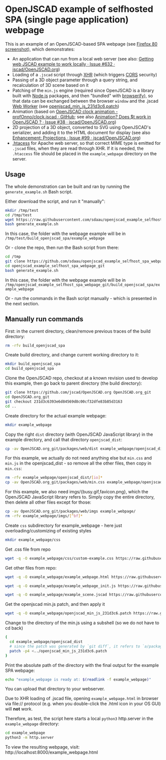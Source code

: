 # OpenJSCAD example of selfhosted SPA (single page application) webpage

This is an example of an OpenJSCAD-based SPA webpage (see [Firefox 80 screenshot](https://github.com/sdaau/openjscad_example_selfhost_spa_webpage/blob/master/_files/spa_screenshot.png)), which demonstrates:

* An application that can run from a local web server (see also: [Getting web JSCAD example to work locally · Issue #632 · jscad/OpenJSCAD.org](https://github.com/jscad/OpenJSCAD.org/issues/632))
* Loading of a `.jscad` script through [XHR](https://en.wikipedia.org/wiki/XMLHttpRequest) (which triggers [CORS](https://en.wikipedia.org/wiki/Cross-origin_resource_sharing) security)
* Passing of a 3D object parameter through a query string, and recalculation of 3D scene based on it
* Patching of the `min.js` engine (required since OpenJSCAD is a library built with [Node.js](https://en.wikipedia.org/wiki/Node.js) packages, and then "bundled" with [browserify](http://browserify.org/)), so that data can be exchanged between the browser `window` and the .jscad [Web Worker](https://developer.mozilla.org/en-US/docs/Web/API/Web_Workers_API/Using_web_workers) (see [openjscad_min_js_231d3c6.patch](https://github.com/sdaau/openjscad_example_selfhost_spa_webpage/blob/master/_files/openjscad_min_js_231d3c6.patch))
* Animation (based on [OpenJSCAD clock animation - profOnno/clock.jscad · GitHub](https://gist.github.com/profOnno/43871c166115540ee8b843a0f769f534); see also [Animation? Does $t work in OpenJSCAD ? · Issue #38 · jscad/OpenJSCAD.org](https://github.com/jscad/OpenJSCAD.org/issues/38))
* 2D projection of a 3D object, converted to SVG using OpenJSCAD's serializer, and adding it to the HTML document for display (see also [Enhancement: Projections · Issue #99 · jscad/OpenJSCAD.org](https://github.com/jscad/OpenJSCAD.org/issues/99))
* [.htacess](https://github.com/sdaau/openjscad_example_selfhost_spa_webpage/blob/master/_files/.htaccess) for Apache web server, so that correct MIME type is emitted for `.jscad` files, when they are read through XHR. If it is needed, the `.htaccess` file should be placed in the `example_webpage` directory on the server.

## Usage

The whole demonstration can be built and ran by running the `generate_example.sh` Bash script.

Either download the script, and run it "manually":

```bash
mkdir /tmp/test
cd /tmp/test
wget https://raw.githubusercontent.com/sdaau/openjscad_example_selfhost_spa_webpage/master/generate_example.sh
bash generate_example.sh
```

In this case, the folder with the webpage example will be in `/tmp/test/build_openjscad_spa/example_webpage`

Or - clone the repo, then run the Bash script from there:

```bash
cd /tmp
git clone https://github.com/sdaau/openjscad_example_selfhost_spa_webpage.git openjscad_example_selfhost_spa_webpage_git
cd openjscad_example_selfhost_spa_webpage_git
bash generate_example.sh
```

In this case, the folder with the webpage example will be in `/tmp/openjscad_example_selfhost_spa_webpage_git/build_openjscad_spa/example_webpage`

Or - run the commands in the Bash script manually - which is presented in the next section.


## Manually run commands

First: in the current directory, clean/remove previous traces of the build directory:

```bash
rm -rfv build_openjscad_spa
```

Create build directory, and change current working directory to it:

```bash
mkdir build_openjscad_spa
cd build_openjscad_spa
```

Clone the OpenJSCAD repo, checkout at a known revision used to develop this example, then go back to parent directory (the build directory):

```bash
git clone https://github.com/jscad/OpenJSCAD.org OpenJSCAD.org_git
cd OpenJSCAD.org_git
git checkout 231d3c6393e6d84569d8c00cf32dfe83b85d3163
cd ..
```

Create directory for the actual example webpage:

```bash
mkdir example_webpage
```

Copy the right `dist` directory (with OpenJSCAD JavaScript library) in the example directory, and call that directory `openjscad_dist`:

```bash
cp -av OpenJSCAD.org_git/packages/web/dist example_webpage/openjscad_dist
```

For this example, we actually do not need anything else but `min.css` and `min.js` in the openjscad_dist - so remove all the other files, then copy in `min.css`:

```bash
rm -rfv example_webpage/openjscad_dist/[io]*
cp -av OpenJSCAD.org_git/packages/web/min.css example_webpage/openjscad_dist/
```

For this example, we also need imgs/{busy.gif,favicon.png}, which the OpenJSCAD JavaScript library refers to.
Simply copy the entire directory, then delete all other files except for those:

```bash
cp -av OpenJSCAD.org_git/packages/web/imgs example_webpage/
rm -rfv example_webpage/imgs/[^bf]*
```

Create `css` subdirectory for example_webpage - here just overloading/customizing of existing styles

```bash
mkdir example_webpage/css
```

Get .css file from repo

```bash
wget -q -O example_webpage/css/custom-example.css https://raw.githubusercontent.com/sdaau/openjscad_example_selfhost_spa_webpage/master/_files/css/custom-example.css
```

Get other files from repo:

```bash
wget -q -O example_webpage/example_webpage.html https://raw.githubusercontent.com/sdaau/openjscad_example_selfhost_spa_webpage/master/_files/example_webpage.html

wget -q -O example_webpage/example_webpage_init.js https://raw.githubusercontent.com/sdaau/openjscad_example_selfhost_spa_webpage/master/_files/example_webpage_init.js

wget -q -O example_webpage/example_scene.jscad https://raw.githubusercontent.com/sdaau/openjscad_example_selfhost_spa_webpage/master/_files/example_scene.jscad
```

Get the openjscad min.js patch, and then apply it

```bash
wget -q -O example_webpage/openjscad_min_js_231d3c6.patch https://raw.githubusercontent.com/sdaau/openjscad_example_selfhost_spa_webpage/master/_files/openjscad_min_js_231d3c6.patch
```

Change to the directory of the min.js using a subshell (so we do not have to cd back)

```bash
(
  cd example_webpage/openjscad_dist
  # since the patch was generated by `git diff`, it refers to `a/packages/web/dist/min.js`, so we will have to use `-p`/`--strip` of `patch` command, to "Strip the smallest prefix containing num leading slashes from each file name found in the patch file"
  patch -p4 <../openjscad_min_js_231d3c6.patch
)
```

Print the absolute path of the directory with the final output for the example SPA webpage:

```bash
echo "example_webpage is ready at: $(readlink -f example_webpage)"
```

You can upload that directory to your webserver.

Due to XHR loading of .jscad file, opening `example_webpage.html`
in browser via file:// protocol (e.g. when you double-click the
.html icon in your OS GUI) will **not** work.

Therefore, as test, the script here starts a local `python3` http.server
in the `example_webpage` directory:

```bash
cd example_webpage
python3 -m http.server
```

To view the resulting webpage, visit: http://localhost:8000/example_webpage.html
